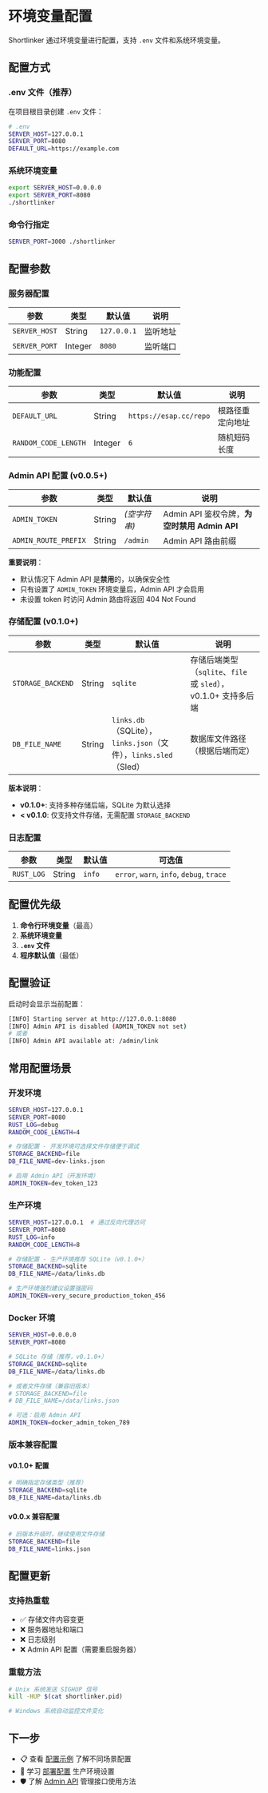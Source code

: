 # 环境变量配置

Shortlinker 通过环境变量进行配置，支持 `.env` 文件和系统环境变量。

## 配置方式

### .env 文件（推荐）
在项目根目录创建 `.env` 文件：

```bash
# .env
SERVER_HOST=127.0.0.1
SERVER_PORT=8080
DEFAULT_URL=https://example.com
```

### 系统环境变量
```bash
export SERVER_HOST=0.0.0.0
export SERVER_PORT=8080
./shortlinker
```

### 命令行指定
```bash
SERVER_PORT=3000 ./shortlinker
```

## 配置参数

### 服务器配置

| 参数 | 类型 | 默认值 | 说明 |
|------|------|--------|------|
| `SERVER_HOST` | String | `127.0.0.1` | 监听地址 |
| `SERVER_PORT` | Integer | `8080` | 监听端口 |

### 功能配置

| 参数 | 类型 | 默认值 | 说明 |
|------|------|--------|------|
| `DEFAULT_URL` | String | `https://esap.cc/repo` | 根路径重定向地址 |
| `RANDOM_CODE_LENGTH` | Integer | `6` | 随机短码长度 |

### Admin API 配置 (v0.0.5+)

| 参数 | 类型 | 默认值 | 说明 |
|------|------|--------|------|
| `ADMIN_TOKEN` | String | *(空字符串)* | Admin API 鉴权令牌，**为空时禁用 Admin API** |
| `ADMIN_ROUTE_PREFIX` | String | `/admin` | Admin API 路由前缀 |

**重要说明**：
- 默认情况下 Admin API 是**禁用**的，以确保安全性
- 只有设置了 `ADMIN_TOKEN` 环境变量后，Admin API 才会启用
- 未设置 token 时访问 Admin 路由将返回 404 Not Found

### 存储配置 (v0.1.0+)

| 参数 | 类型 | 默认值 | 说明 |
|------|------|--------|------|
| `STORAGE_BACKEND` | String | `sqlite` | 存储后端类型（`sqlite`、`file` 或 `sled`），v0.1.0+ 支持多后端 |
| `DB_FILE_NAME` | String | `links.db`（SQLite），`links.json`（文件），`links.sled`（Sled） | 数据库文件路径（根据后端而定） |

**版本说明**：
- **v0.1.0+**: 支持多种存储后端，SQLite 为默认选择
- **< v0.1.0**: 仅支持文件存储，无需配置 `STORAGE_BACKEND`

### 日志配置

| 参数 | 类型 | 默认值 | 可选值 |
|------|------|--------|-------|
| `RUST_LOG` | String | `info` | `error`, `warn`, `info`, `debug`, `trace` |

## 配置优先级

1. **命令行环境变量**（最高）
2. **系统环境变量**
3. **`.env` 文件**
4. **程序默认值**（最低）

## 配置验证

启动时会显示当前配置：

```bash
[INFO] Starting server at http://127.0.0.1:8080
[INFO] Admin API is disabled (ADMIN_TOKEN not set)
# 或者
[INFO] Admin API available at: /admin/link
```

## 常用配置场景

### 开发环境
```bash
SERVER_HOST=127.0.0.1
SERVER_PORT=8080
RUST_LOG=debug
RANDOM_CODE_LENGTH=4

# 存储配置 - 开发环境可选择文件存储便于调试
STORAGE_BACKEND=file
DB_FILE_NAME=dev-links.json

# 启用 Admin API（开发环境）
ADMIN_TOKEN=dev_token_123
```

### 生产环境
```bash
SERVER_HOST=127.0.0.1  # 通过反向代理访问
SERVER_PORT=8080
RUST_LOG=info
RANDOM_CODE_LENGTH=8

# 存储配置 - 生产环境推荐 SQLite（v0.1.0+）
STORAGE_BACKEND=sqlite
DB_FILE_NAME=/data/links.db

# 生产环境强烈建议设置强密码
ADMIN_TOKEN=very_secure_production_token_456
```

### Docker 环境
```bash
SERVER_HOST=0.0.0.0
SERVER_PORT=8080

# SQLite 存储（推荐，v0.1.0+）
STORAGE_BACKEND=sqlite
DB_FILE_NAME=/data/links.db

# 或者文件存储（兼容旧版本）
# STORAGE_BACKEND=file
# DB_FILE_NAME=/data/links.json

# 可选：启用 Admin API
ADMIN_TOKEN=docker_admin_token_789
```

### 版本兼容配置

#### v0.1.0+ 配置
```bash
# 明确指定存储类型（推荐）
STORAGE_BACKEND=sqlite
DB_FILE_NAME=data/links.db
```

#### v0.0.x 兼容配置
```bash
# 旧版本升级时，继续使用文件存储
STORAGE_BACKEND=file
DB_FILE_NAME=links.json
```

## 配置更新

### 支持热重载
- ✅ 存储文件内容变更
- ❌ 服务器地址和端口
- ❌ 日志级别
- ❌ Admin API 配置（需要重启服务器）

### 重载方法
```bash
# Unix 系统发送 SIGHUP 信号
kill -HUP $(cat shortlinker.pid)

# Windows 系统自动监控文件变化
```

## 下一步

- 📋 查看 [配置示例](/config/examples) 了解不同场景配置
- 🚀 学习 [部署配置](/deployment/) 生产环境设置
- 🛡️ 了解 [Admin API](/api/admin) 管理接口使用方法

